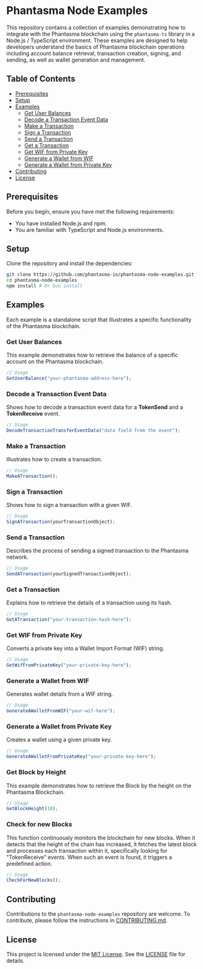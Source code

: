 # Phantasma Node Examples

This repository contains a collection of examples demonstrating how to integrate with the Phantasma blockchain using the `phantasma-ts` library in a Node.js / TypeScript environment. These examples are designed to help developers understand the basics of Phantasma blockchain operations including account balance retrieval, transaction creation, signing, and sending, as well as wallet generation and management.

## Table of Contents

- [Prerequisites](#prerequisites)
- [Setup](#setup)
- [Examples](#examples)
  - [Get User Balances](#get-user-balances)
  - [Decode a Transaction Event Data](#decode-a-transaction-event-data)
  - [Make a Transaction](#make-a-transaction)
  - [Sign a Transaction](#sign-a-transaction)
  - [Send a Transaction](#send-a-transaction)
  - [Get a Transaction](#get-a-transaction)
  - [Get WIF from Private Key](#get-wif-from-private-key)
  - [Generate a Wallet from WIF](#generate-a-wallet-from-wif)
  - [Generate a Wallet from Private Key](#generate-a-wallet-from-private-key)
- [Contributing](#contributing)
- [License](#license)

## Prerequisites

Before you begin, ensure you have met the following requirements:

- You have installed Node.js and npm.
- You are familiar with TypeScript and Node.js environments.

## Setup

Clone the repository and install the dependencies:

```sh
git clone https://github.com/phantasma-io/phantasma-node-examples.git
cd phantasma-node-examples
npm install # Or bun install
```

## Examples

Each example is a standalone script that illustrates a specific functionality of the Phantasma blockchain.

### Get User Balances

This example demonstrates how to retrieve the balance of a specific account on the Phantasma blockchain.

```js
// Usage
GetUserBalance("your-phantasma-address-here");
```

### Decode a Transaction Event Data

Shows how to decode a transaction event data for a **TokenSend** and a **TokenReceive** event.

```js
// Usage
DecodeTransactionTransferEventData("data field from the event");
```

### Make a Transaction

Illustrates how to create a transaction.

```js
// Usage
MakeATransaction();
```

### Sign a Transaction

Shows how to sign a transaction with a given WIF.

```js
// Usage
SignATransaction(yourTransactionObject);
```

### Send a Transaction

Describes the process of sending a signed transaction to the Phantasma network.

```js
// Usage
SendATransaction(yourSignedTransactionObject);
```

### Get a Transaction

Explains how to retrieve the details of a transaction using its hash.

```js
// Usage
GetATransaction("your-transaction-hash-here");
```

### Get WIF from Private Key

Converts a private key into a Wallet Import Format (WIF) string.

```js
// Usage
GetWifFromPrivateKey("your-private-key-here");
```

### Generate a Wallet from WIF

Generates wallet details from a WIF string.

```js
// Usage
GenerateAWalletFromWIF("your-wif-here");
```

### Generate a Wallet from Private Key

Creates a wallet using a given private key.

```js
// Usage
GenerateAWalletFromPrivateKey("your-private-key-here");
```

### Get Block by Height

This example demonstrates how to retrieve the Block by the height on the Phantasma Blockchain.

```js
// Usage
GetBlockHeight(10);
```

### Check for new Blocks

This function continuously monitors the blockchain for new blocks. When it detects that the height of the chain has increased, it fetches the latest block and processes each transaction within it, specifically looking for "TokenReceive" events. When such an event is found, it triggers a predefined action.

```js
// Usage
CheckForNewBlocks();
```

## Contributing

Contributions to the `phantasma-node-examples` repository are welcome. To contribute, please follow the instructions in [CONTRIBUTING.md](CONTRIBUTING.md).

## License

This project is licensed under the [MIT License](LICENSE). See the [LICENSE](LICENSE) file for details.
